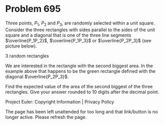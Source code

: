 #   Problem 695

   Three points, $P_1$, $P_2$ and $P_3$, are randomly selected within a unit
   square. Consider the three rectangles with sides parallel to the sides of
   the unit square and a diagonal that is one of the three line segments
   $\overline{P_1P_2}$, $\overline{P_1P_3}$ or $\overline{P_2P_3}$ (see
   picture below).

   3 random rectangles

   We are interested in the rectangle with the second biggest area. In the
   example above that happens to be the green rectangle defined with the
   diagonal $\overline{P_2P_3}$.

   Find the expected value of the area of the second biggest of the three
   rectangles. Give your answer rounded to 10 digits after the decimal point.

   Project Euler: Copyright Information | Privacy Policy

   The page has been left unattended for too long and that link/button is no
   longer active. Please refresh the page.
